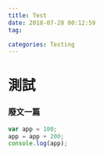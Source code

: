 ```yaml
---
title: Test
date: 2018-07-28 00:12:59
tag: 

categories: Testing
---
```

# 測試
### 廢文一篇
<!-- more -->
```js
var app = 100;
app = app + 200;
console.log(app);
```
